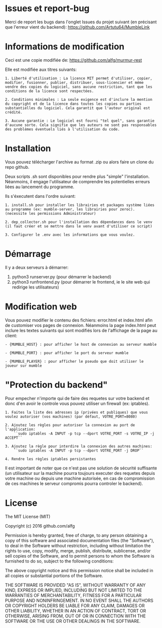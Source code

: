 # Issues et report-bug
Merci de report les bugs dans l'onglet Issues du projet suivant (en précisant que l'erreur vient du backend): https://github.com/Artutu64/MumbleLink 

# Informations de modification

Ceci est une copie modifiée de: https://github.com/alfg/murmur-rest

Elle est modifiée aux titres suivants:

    1. Liberté d'utilisation : La licence MIT permet d'utiliser, copier, modifier, fusionner, publier, distribuer, sous-licencier et même vendre des copies du logiciel, sans aucune restriction, tant que les conditions de la licence sont respectées.

    2. Conditions minimales : La seule exigence est d'inclure la mention du copyright et de la licence dans toutes les copies ou parties substantielles du logiciel. Cela garantit que l'auteur original est crédité.

    3. Aucune garantie : Le logiciel est fourni "tel quel", sans garantie d'aucune sorte. Cela signifie que les auteurs ne sont pas responsables des problèmes éventuels liés à l'utilisation du code.

# Installation

Vous pouvez télécharger l'archive au format .zip ou alors faire un clone du repo github.

Deux scripts .sh sont disponibles pour rendre plus "simple" l'installation. Néanmoins, il engage l'utilisateur de comprendre les potentielles erreurs liées au lancement du programme.

Ils s'éxecutent dans l'ordre suivant:

    1. install.sh pour installer les librairies et packages système liées au programme (ex: mumble-server, les librairies pour zeroc). (necessite les permissions Administrateur)

    2. dep_collector.sh pour l'installation des dépendances dans le venv (il faut créer et se mettre dans le venv avant d'utiliser ce script)

    3. Configurer le .env avec les informations que vous voulez.

# Démarrage

Il y a deux serveurs à démarrer:
1. python3 runserver.py (pour démarrer le backend)
2. python3 runfrontend.py (pour démarrer le frontend, ie le site web qui redirige les utilisateurs)

# Modification web

Vous pouvez modifier le contenu des fichiers: error.html et index.html afin de customiser vos pages de connexion.
Néanmoins la page index.html peut inclure les textes suivants qui sont modifiés lors de l'affichage de la page au client:

    - {MUMBLE_HOST} : pour afficher le host de connexion au serveur mumble
    
    - {MUMBLE_PORT} : pour afficher le port du serveur mumble

    - {MUMBLE_PLAYER} : pour afficher le pseudo que doit utiliser le joueur sur mumble

# "Protection du backend"

Pour empecher n'importe qui de faire des requetes sur votre backend et donc d'en avoir le controle vous pouvez utiliser un firewall (ex: iptables).

    1. Faites la liste des adresses ip (privées et publiques) que vous voulez autoriser (vos machines) (par défaut, VOTRE_PORT=8080)

    2. Ajoutez les règles pour autoriser la connexion au port de l'application:
        ``sudo iptables -A INPUT -p tcp --dport VOTRE_PORT -s VOTRE_IP -j ACCEPT``
    
    3. Ajoutez la règle pour interdire la connexion des autres machines:
        ``sudo iptables -A INPUT -p tcp --dport VOTRE_PORT -j DROP``
    
    4. Rendre les règles iptables persistantes

Il est important de noter que ce n'est pas une solution de sécurité suffisante (un utilisateur sur la machine pourra toujours executer des requetes depuis votre machine ou depuis une machine autorisée, en cas de compromission de ces machines le serveur compromis pourra controler le backend).

# License
The MIT License (MIT)

Copyright (c) 2016 github.com/alfg

Permission is hereby granted, free of charge, to any person obtaining a copy of this software and associated documentation files (the "Software"), to deal in the Software without restriction, including without limitation the rights to use, copy, modify, merge, publish, distribute, sublicense, and/or sell copies of the Software, and to permit persons to whom the Software is furnished to do so, subject to the following conditions:

The above copyright notice and this permission notice shall be included in all copies or substantial portions of the Software.

THE SOFTWARE IS PROVIDED "AS IS", WITHOUT WARRANTY OF ANY KIND, EXPRESS OR IMPLIED, INCLUDING BUT NOT LIMITED TO THE WARRANTIES OF MERCHANTABILITY, FITNESS FOR A PARTICULAR PURPOSE AND NONINFRINGEMENT. IN NO EVENT SHALL THE AUTHORS OR COPYRIGHT HOLDERS BE LIABLE FOR ANY CLAIM, DAMAGES OR OTHER LIABILITY, WHETHER IN AN ACTION OF CONTRACT, TORT OR OTHERWISE, ARISING FROM, OUT OF OR IN CONNECTION WITH THE SOFTWARE OR THE USE OR OTHER DEALINGS IN THE SOFTWARE.
